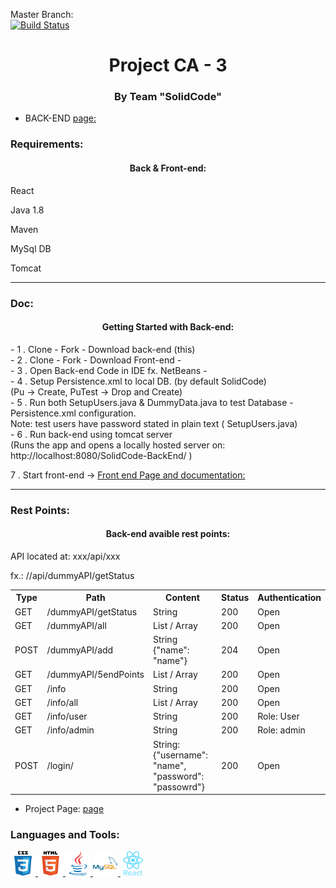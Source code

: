 
Master Branch:
<br>
[![Build Status](https://travis-ci.com/MGDelux/SolidCode-StartCode-BackEnd.svg?branch=master)](https://travis-ci.com/MGDelux/SolidCode-StartCode-BackEnd)
<h1 align="center">Project CA - 3</h1>
<h3 align="center">By Team "SolidCode"</h3>

- BACK-END [page:](http://solidcode.xyz/ca-api)


 <h3>Requirements:</h3>
  <h4 align="center">Back & Front-end:</h4>

 <p> React </p> 
 <p> Java 1.8 <p> 
 <p> Maven <p> 
 <p> MySql DB <p> 
 <p> Tomcat <p> 


<hr>
 <h3>Doc:</h3>

 <h4 align="center">Getting Started with Back-end:</h4>
- 1 . Clone - Fork - Download back-end (this) 
<br>
- 2 . Clone - Fork - Download Front-end
-<br>
- 3 . Open Back-end Code in IDE fx. NetBeans
-<br>
- 4 . Setup Persistence.xml to local DB. (by default SolidCode)
<br>
(Pu -> Create, PuTest -> Drop and Create)
<br>
- 5 . Run both SetupUsers.java & DummyData.java to test Database - Persistence.xml configuration.
<br> Note: test users have password stated in plain text ( SetupUsers.java)
<br>
- 6 . Run back-end using tomcat server
<br>
(Runs the app and opens a locally hosted server on: http://localhost:8080/SolidCode-BackEnd/ )

7 . Start front-end ->  [Front end Page and documentation:](https://github.com/MGDelux/SolidCode-StartCode-FrontEnd)

<hr>
 <h3>Rest Points:</h3>
 <h4 align="center">Back-end avaible rest points:</h4>
 <p>API located at: xxx/api/xxx</p>
 <p>fx.: //api/dummyAPI/getStatus</p>
 <table>
  <tr>
    <th>Type</th>
    <th>Path</th>
    <th>Content</th>
    <th>Status</th>
    <th>Authentication</th>
  </tr>
<tr>
    <td>GET</td>
    <td>/dummyAPI/getStatus</td>
    <td>String</td>
    <td>200</td>
    <td>Open</td>
  </tr>
  <tr>
    <td>GET</td>
    <td>/dummyAPI/all</td>
    <td>List / Array</td>
    <td>200</td>
     <td>Open</td>
  </tr>
   <tr>
    <td>POST</td>
    <td>/dummyAPI/add</td>
    <td>String {"name": "name"}</td>
    <td>204</td>
      <td>Open</td>
  </tr>
   <tr>
    <td>GET</td>
    <td>/dummyAPI/5endPoints</td>
    <td>List / Array</td>
    <td>200</td>
      <td>Open</td>
  </tr>
   <tr>
    <td>GET</td>
    <td>/info</td>
    <td>String</td>
    <td>200</td>
     <td>Open</td>
  </tr>
   <tr>
    <td>GET</td>
    <td>/info/all</td>
    <td>List / Array</td>
    <td>200</td>
     <td>Open</td>
  </tr>
   <tr>
    <td>GET</td>
    <td>/info/user</td>
    <td>String</td>
    <td>200</td>
     <td>Role: User</td>
  </tr>
   <tr>
    <td>GET</td>
    <td>/info/admin</td>
    <td>String</td>
    <td>200</td>
     <td>Role: admin</td>
  </tr>
   <tr>
    <td>POST</td>
    <td>/login/</td>
    <td>String: {"username": "name",
 "password": "passowrd"} </td>
    <td>200</td>
     <td>Open</td>
  </tr>
</table>


- Project Page: [page](http://solidcode.xyz/ca-3)


<h3 align="left">Languages and Tools:</h3>
<p align="left"> <a href="https://www.w3schools.com/css/" target="_blank"> <img src="https://raw.githubusercontent.com/devicons/devicon/master/icons/css3/css3-original-wordmark.svg" alt="css3" width="40" height="40"/> </a> <a href="https://www.w3.org/html/" target="_blank"> <img src="https://raw.githubusercontent.com/devicons/devicon/master/icons/html5/html5-original-wordmark.svg" alt="html5" width="40" height="40"/> </a> <a href="https://www.java.com" target="_blank"> <img src="https://raw.githubusercontent.com/devicons/devicon/master/icons/java/java-original.svg" alt="java" width="40" height="40"/> </a> <a href="https://www.mysql.com/" target="_blank"> <img src="https://raw.githubusercontent.com/devicons/devicon/master/icons/mysql/mysql-original-wordmark.svg" alt="mysql" width="40" height="40"/> </a> <a href="https://reactjs.org/" target="_blank"> <img src="https://raw.githubusercontent.com/devicons/devicon/master/icons/react/react-original-wordmark.svg" alt="react" width="40" height="40"/> </a> </p>
